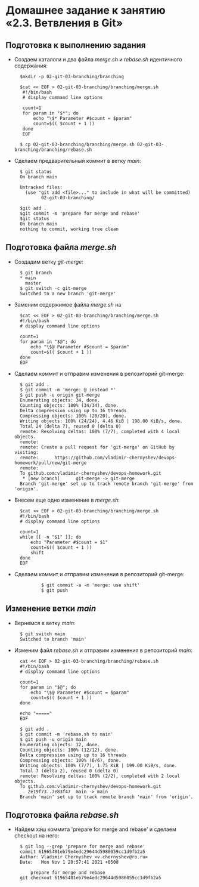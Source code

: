 Домашнее задание к занятию «2.3. Ветвления в Git»
===
Подготовка к выполнению задания
---
- Создаем каталоги и два файла _merge.sh_ и _rebase.sh_ идентичного содержания:

		$mkdir -p 02-git-03-branching/branching

		$cat << EOF > 02-git-03-branching/branching/merge.sh
		 #!/bin/bash
		 # display command line options
		
		 count=1
		 for param in "$*"; do
		     echo "\$* Parameter #$count = $param"
		     count=$(( $count + 1 ))
		 done
		 EOF

		$ cp 02-git-03-branching/branching/merge.sh 02-git-03-branching/branching/rebase.sh

- Сделаем предварительный коммит в ветку *main*:

		$ git status
		On branch main
		
		Untracked files:
		  (use "git add <file>..." to include in what will be committed)
		        02-git-03-branching/
		
		$git add .
		$git commit -m 'prepare for merge and rebase'
		$git status
		On branch main
		nothing to commit, working tree clean

Подготовка файла *merge.sh*
---
- Создадим ветку *git-merge*:

		$ git branch
		* main
		  master
		$ git switch -c git-merge
		Switched to a new branch 'git-merge'

- Заменим содержимое файла _merge.sh_ на

		$cat << EOF > 02-git-03-branching/branching/merge.sh
		#!/bin/bash
		# display command line options
		
		count=1
		for param in "$@"; do
		    echo "\$@ Parameter #$count = $param"
		    count=$(( $count + 1 ))
		done
		EOF

- Сделаем коммит и отправим изменения в репозиторий git-merge:

		$ git add .
		$ git commit -m 'merge: @ instead *'
		$ git push -u origin git-merge
		Enumerating objects: 34, done.
		Counting objects: 100% (34/34), done.
		Delta compression using up to 16 threads
		Compressing objects: 100% (20/20), done.
		Writing objects: 100% (24/24), 4.46 KiB | 198.00 KiB/s, done.
		Total 24 (delta 7), reused 0 (delta 0)
		remote: Resolving deltas: 100% (7/7), completed with 4 local objects.
		remote:
		remote: Create a pull request for 'git-merge' on GitHub by visiting:
		remote:      https://github.com/vladimir-chernyshev/devops-homework/pull/new/git-merge
		remote:
		To github.com:vladimir-chernyshev/devops-homework.git
		 * [new branch]      git-merge -> git-merge
		Branch 'git-merge' set up to track remote branch 'git-merge' from 'origin'.

- Внесем еще одно изменение в _merge.sh_:

		$cat << EOF > 02-git-03-branching/branching/merge.sh
		#!/bin/bash
		# display command line options
		
		count=1
		while [[ -n "$1" ]]; do
		    echo "Parameter #$count = $1"
		    count=$(( $count + 1 ))
		    shift
		done
		EOF

- Сделаем коммит и отправим изменения в репозиторий git-merge:

                $ git commit -a -m 'merge: use shift'
                $ git push 

Изменение ветки *main*
---
- Вернемся в ветку *main*:

		$ git switch main
		Switched to branch 'main'

- Изменим файл _rebase.sh_ и отправим изменения в репозиторий *main*:

		cat << EOF > 02-git-03-branching/branching/rebase.sh
		#!/bin/bash
		# display command line options
		
		count=1
		for param in "$@"; do
		    echo "\$@ Parameter #$count = $param"
		    count=$(( $count + 1 ))
		done
		
		echo "====="
		EOF

		$ git add .
		$ git commit -m 'rebase.sh to main'
		$ git push -u origin main
		Enumerating objects: 12, done.
		Counting objects: 100% (12/12), done.
		Delta compression using up to 16 threads
		Compressing objects: 100% (6/6), done.
		Writing objects: 100% (7/7), 1.75 KiB | 199.00 KiB/s, done.
		Total 7 (delta 2), reused 0 (delta 0)
		remote: Resolving deltas: 100% (2/2), completed with 2 local objects.
		To github.com:vladimir-chernyshev/devops-homework.git
		   2e19f73..7e83f47  main -> main
		Branch 'main' set up to track remote branch 'main' from 'origin'.

Подготовка файла _rebase.sh_
---
- Найдем хэш коммита 'prepare for merge and rebase' и сделаем checkout на него:

		$ git log --grep 'prepare for merge and rebase'
		commit 61965401eb79e4edc29644d5986059cc1d9fb2a5
		Author: Vladimir Chernyshev <v.chernyshev@ro.ru>
		Date:   Mon Nov 1 20:57:41 2021 +0500
		
		    prepare for merge and rebase
		git checkout 61965401eb79e4edc29644d5986059cc1d9fb2a5
